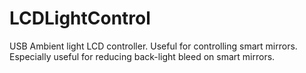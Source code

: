 # LCDLightControl
USB Ambient light LCD controller. Useful for controlling smart mirrors. Especially useful for reducing back-light bleed on smart mirrors.
